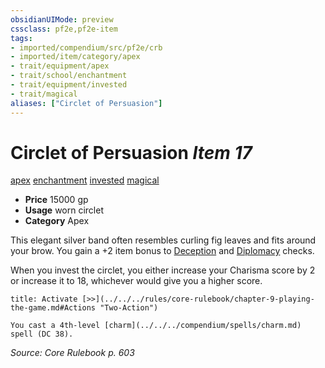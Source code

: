```yaml
---
obsidianUIMode: preview
cssclass: pf2e,pf2e-item
tags:
- imported/compendium/src/pf2e/crb
- imported/item/category/apex
- trait/equipment/apex
- trait/school/enchantment
- trait/equipment/invested
- trait/magical
aliases: ["Circlet of Persuasion"]
---
```

# Circlet of Persuasion *Item 17*  
[apex](apex.md)  [enchantment](enchantment.md)  [invested](invested.md)  [magical](magical.md)  

- **Price** 15000 gp
- **Usage** worn circlet
- **Category** Apex

This elegant silver band often resembles curling fig leaves and fits around your brow. You gain a +2 item bonus to [Deception](../../skills.md#Deception) and [Diplomacy](../../skills.md#Diplomacy) checks.

When you invest the circlet, you either increase your Charisma score by 2 or increase it to 18, whichever would give you a higher score.

```ad-embed-ability
title: Activate [>>](../../../rules/core-rulebook/chapter-9-playing-the-game.md#Actions "Two-Action")

You cast a 4th-level [charm](../../../compendium/spells/charm.md) spell (DC 38).
```

*Source: Core Rulebook p. 603*
